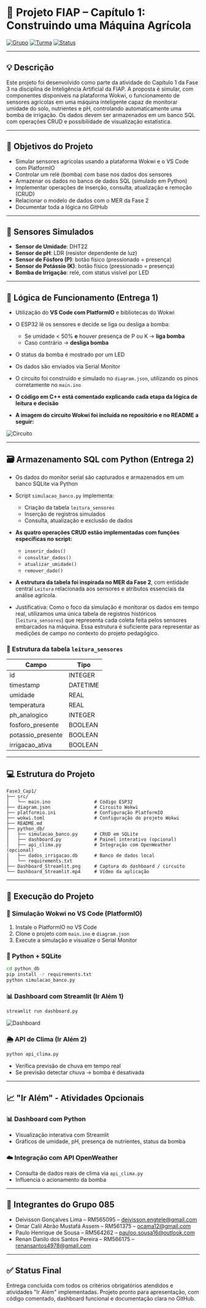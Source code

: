 # 🌾 Projeto FIAP – Capítulo 1: Construindo uma Máquina Agrícola

[![Grupo](https://img.shields.io/badge/Grupo-085-green)]()
[![Turma](https://img.shields.io/badge/Turma-1TIAOB%2F2025-blue)]()
[![Status](https://img.shields.io/badge/Status-Concluído-success)]()

---

## 💡 Descrição

Este projeto foi desenvolvido como parte da atividade do Capítulo 1 da Fase 3 na disciplina de Inteligência Artificial da FIAP. A proposta é simular, com componentes disponíveis na plataforma Wokwi, o funcionamento de sensores agrícolas em uma máquina inteligente capaz de monitorar umidade do solo, nutrientes e pH, controlando automaticamente uma bomba de irrigação. Os dados devem ser armazenados em um banco SQL com operações CRUD e possibilidade de visualização estatística.

---

## 🎯 Objetivos do Projeto

* Simular sensores agrícolas usando a plataforma Wokwi e o VS Code com PlatformIO
* Controlar um relé (bomba) com base nos dados dos sensores
* Armazenar os dados no banco de dados SQL (simulado em Python)
* Implementar operações de inserção, consulta, atualização e remoção (CRUD)
* Relacionar o modelo de dados com o MER da Fase 2
* Documentar toda a lógica no GitHub

---

## 🔌 Sensores Simulados

* **Sensor de Umidade**: DHT22
* **Sensor de pH**: LDR (resistor dependente de luz)
* **Sensor de Fósforo (P)**: botão físico (pressionado = presença)
* **Sensor de Potássio (K)**: botão físico (pressionado = presença)
* **Bomba de Irrigação**: relé, com status visível por LED

---

## 🧠 Lógica de Funcionamento (Entrega 1)

* Utilização do **VS Code com PlatformIO** e bibliotecas do Wokwi
* O ESP32 lê os sensores e decide se liga ou desliga a bomba:

  * Se umidade < 50% **e** houver presença de P ou K → **liga bomba**
  * Caso contrário → **desliga bomba**
* O status da bomba é mostrado por um LED
* Os dados são enviados via Serial Monitor
* O circuito foi construído e simulado no `diagram.json`, utilizando os pinos corretamente no `main.ino`
* **O código em C++ está comentado explicando cada etapa da lógica de leitura e decisão**
* **A imagem do circuito Wokwi foi incluída no repositório e no README a seguir:**

![Circuito](./CIRCUITO_ESP32.png)

---

## 🗃️ Armazenamento SQL com Python (Entrega 2)

* Os dados do monitor serial são capturados e armazenados em um banco SQLite via Python
* Script `simulacao_banco.py` implementa:

  * Criação da tabela `leitura_sensores`
  * Inserção de registros simulados
  * Consulta, atualização e exclusão de dados
* **As quatro operações CRUD estão implementadas com funções específicas no script:**

  * `inserir_dados()`
  * `consultar_dados()`
  * `atualizar_umidade()`
  * `remover_dado()`
* **A estrutura da tabela foi inspirada no MER da Fase 2**, com entidade central `Leitura` relacionada aos sensores e atributos essenciais da análise agrícola.
* Justificativa: Como o foco da simulação é monitorar os dados em tempo real, utilizamos uma única tabela de registros históricos (`leitura_sensores`) que representa cada coleta feita pelos sensores embarcados na máquina. Essa estrutura é suficiente para representar as medições de campo no contexto do projeto pedagógico.

### 🧾 Estrutura da tabela `leitura_sensores`

| Campo              | Tipo     |
| ------------------ | -------- |
| id                 | INTEGER  |
| timestamp          | DATETIME |
| umidade            | REAL     |
| temperatura        | REAL     |
| ph\_analogico      | INTEGER  |
| fosforo\_presente  | BOOLEAN  |
| potassio\_presente | BOOLEAN  |
| irrigacao\_ativa   | BOOLEAN  |

---

## 💻 Estrutura do Projeto

```
Fase3_Cap1/
├── src/
│   └── main.ino                # Código ESP32
├── diagram.json                # Circuito Wokwi
├── platformio.ini              # Configuração PlatformIO
├── wokwi.toml                  # Configuração do projeto Wokwi
├── README.md
├── python_db/
│   ├── simulacao_banco.py      # CRUD em SQLite
│   ├── dashboard.py            # Painel interativo (opcional)
│   ├── api_clima.py            # Integração com OpenWeather (opcional)
│   ├── dados_irrigacao.db      # Banco de dados local
│   └── requirements.txt
├── Dashboard_Streamlit.png     # Captura do dashboard / circuito
└── Dashboard_Streamlit.mp4     # Vídeo da aplicação
```

---

## 🚀 Execução do Projeto

### 🔧 Simulação Wokwi no VS Code (PlatformIO)

1. Instale o PlatformIO no VS Code
2. Clone o projeto com `main.ino` e `diagram.json`
3. Execute a simulação e visualize o Serial Monitor

### 🐍 Python + SQLite

```bash
cd python_db
pip install -r requirements.txt
python simulacao_banco.py
```

### 📊 Dashboard com Streamlit (Ir Além 1)

```bash
streamlit run dashboard.py
```
![Dashboard](./Dashboard_Streamlit.png)

### 🌦️ API de Clima (Ir Além 2)

```bash
python api_clima.py
```

* Verifica previsão de chuva em tempo real
* Se previsão detectar chuva → bomba é desativada

---

## 📈 "Ir Além" - Atividades Opcionais

### 📊 Dashboard com Python

* Visualização interativa com Streamlit
* Gráficos de umidade, pH, presença de nutrientes, status da bomba

### ☁️ Integração com API OpenWeather

* Consulta de dados reais de clima via `api_clima.py`
* Influencia o acionamento da bomba

---

## 👥 Integrantes do Grupo 085

* Deivisson Gonçalves Lima – RM565095 – [deivisson.engtele@gmail.com](mailto:deivisson.engtele@gmail.com)
* Omar Calil Abrão Mustafá Assem – RM561375 – [ocama12@gmail.com](mailto:ocama12@gmail.com)
* Paulo Henrique de Sousa – RM564262 – [pauloo.sousa16@outlook.com](mailto:pauloo.sousa16@outlook.com)
* Renan Danilo dos Santos Pereira – RM566175 – [renansantos4978@gmail.com](mailto:renansantos4978@gmail.com)

---

## ✅ Status Final

Entrega concluída com todos os critérios obrigatórios atendidos e atividades "Ir Além" implementadas. Projeto pronto para apresentação, com código comentado, dashboard funcional e documentação clara no GitHub.
